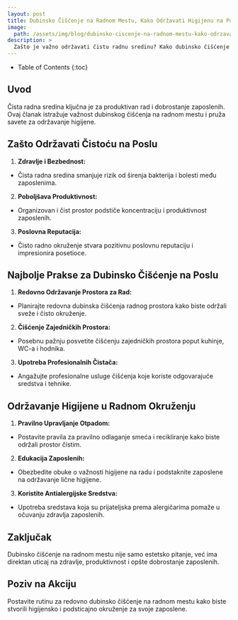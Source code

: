 ```yaml
---
layout: post
title: Dubinsko Čišćenje na Radnom Mestu, Kako Održavati Higijenu na Poslu
image: 
  path: /assets/img/blog/dubinsko-ciscenje-na-radnom-mestu-kako-odrzavati-higijenu-na-poslu_dubinsko_pranje_ba.png
description: >
  Zašto je važno održavati čistu radnu sredinu? Kako dubinsko čišćenje utiče na produktivnost zaposlenih? Koje su najbolje prakse za održavanje higijene na radnom mestu?
---
```



- Table of Contents
{:toc}

 
## Uvod

Čista radna sredina ključna je za produktivan rad i dobrostanje zaposlenih. Ovaj članak istražuje važnost dubinskog čišćenja na radnom mestu i pruža savete za održavanje higijene.

## Zašto Održavati Čistoću na Poslu

1. **Zdravlje i Bezbednost:**
  - Čista radna sredina smanjuje rizik od širenja bakterija i bolesti među zaposlenima.

2. **Poboljšava Produktivnost:**
  - Organizovan i čist prostor podstiče koncentraciju i produktivnost zaposlenih.

3. **Poslovna Reputacija:**
  - Čisto radno okruženje stvara pozitivnu poslovnu reputaciju i impresionira posetioce.

## Najbolje Prakse za Dubinsko Čišćenje na Poslu

1. **Redovno Održavanje Prostora za Rad:**
  - Planirajte redovna dubinska čišćenja radnog prostora kako biste održali sveže i čisto okruženje.

2. **Čišćenje Zajedničkih Prostora:**
  - Posebnu pažnju posvetite čišćenju zajedničkih prostora poput kuhinje, WC-a i hodnika.

3. **Upotreba Profesionalnih Čistača:**
  - Angažujte profesionalne usluge čišćenja koje koriste odgovarajuće sredstva i tehnike.

## Održavanje Higijene u Radnom Okruženju

1. **Pravilno Upravljanje Otpadom:**
  - Postavite pravila za pravilno odlaganje smeća i recikliranje kako biste održali prostor čistim.

2. **Edukacija Zaposlenih:**
  - Obezbedite obuke o važnosti higijene na radu i podstaknite zaposlene na održavanje lične higijene.

3. **Koristite Antialergijske Sredstva:**
  - Upotreba sredstava koja su prijateljska prema alergičarima pomaže u očuvanju zdravlja zaposlenih.

## Zaključak

Dubinsko čišćenje na radnom mestu nije samo estetsko pitanje, već ima direktan uticaj na zdravlje, produktivnost i opšte dobrostanje zaposlenih.

## Poziv na Akciju

Postavite rutinu za redovno dubinsko čišćenje na radnom mestu kako biste stvorili higijensko i podsticajno okruženje za svoje zaposlene.